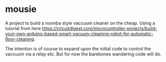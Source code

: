 # mousie

A project to build a roomba style vaccuum cleaner on the cheap. Using a tutorial from here https://circuitdigest.com/microcontroller-projects/build-your-own-arduino-based-smart-vacuum-cleaning-robot-for-automatic-floor-cleaning.

The intention is of course to expand upon the initial code to control the vaccuum via a relay etc. But for now the barebones wandering code will do.
